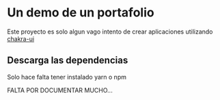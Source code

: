 # Un demo de un portafolio

Este proyecto es solo algun vago intento de crear aplicaciones utilizando [chakra-ui](https://chakra-ui.com)

## Descarga las dependencias

Solo hace falta tener instalado yarn o npm

FALTA POR DOCUMENTAR MUCHO...
